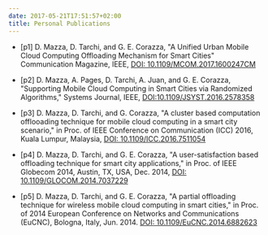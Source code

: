 ```yaml
---
date: 2017-05-21T17:51:57+02:00
title: Personal Publications
---
```


* [p1] D. Mazza, D. Tarchi, and G. E. Corazza, "A Unified Urban Mobile Cloud Computing Offloading Mechanism for Smart Cities" Communication Magazine, IEEE, [DOI: 10.1109/MCOM.2017.1600247CM](https://doi.org/10.1109/MCOM.2017.1600247CM)

* [p2] D. Mazza, A. Pages, D. Tarchi, A. Juan, and G. E. Corazza, "Supporting Mobile Cloud Computing in Smart Cities via Randomized Algorithms," Systems Journal, IEEE, [DOI:10.1109/JSYST.2016.2578358](https://doi.org/10.1109/JSYST.2016.2578358)

* [p3] D. Mazza, D. Tarchi, and G. Corazza, "A cluster based computation offlooading technique for mobile cloud computing in a smart city scenario," in Proc. of IEEE Conference on Communication (ICC) 2016, Kuala Lumpur, Malaysia, [DOI: 10.1109/ICC.2016.7511054](https://doi.org/10.1109/ICC.2016.7511054)

* [p4] D. Mazza, D. Tarchi, and G. E. Corazza, "A user-satisfaction based offloading technique for smart city applications," in Proc. of IEEE Globecom 2014, Austin, TX, USA, Dec. 2014, [DOI: 10.1109/GLOCOM.2014.7037229](https://doi.org/10.1109/GLOCOM.2014.7037229)

* [p5] D. Mazza, D. Tarchi, and G. E. Corazza, "A partial offloading technique for wireless mobile cloud computing in smart cities," in Proc. of 2014 European Conference on Networks and Communications (EuCNC), Bologna, Italy, Jun. 2014. [DOI: 10.1109/EuCNC.2014.6882623](https://doi.org/10.1109/EuCNC.2014.6882623)
